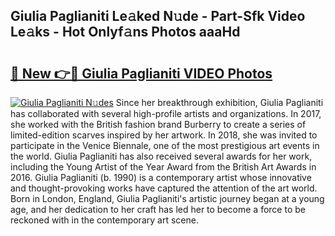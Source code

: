 ## Giulia Paglianiti Le𝚊ked N𝚞de - Part-Sfk Video Le𝚊ks - Hot Onlyf𝚊ns Photos aaaHd

# <h2><a href="http://ac52482.deff.icu/?id=Giulia+Paglianiti">🔗 New 👉🔴 Giulia Paglianiti VIDEO Photos</a></h2>

[![Giulia Paglianiti N𝚞des](https://i.imgur.com/rIISA9y.gif)](http://ac52482.deff.icu/?id=Giulia+Paglianiti)
Since her breakthrough exhibition, Giulia Paglianiti has collaborated with several high-profile artists and organizations. In 2017, she worked with the British fashion brand Burberry to create a series of limited-edition scarves inspired by her artwork. In 2018, she was invited to participate in the Venice Biennale, one of the most prestigious art events in the world. Giulia Paglianiti has also received several awards for her work, including the Young Artist of the Year Award from the British Art Awards in 2016. Giulia Paglianiti (b. 1990) is a contemporary artist whose innovative and thought-provoking works have captured the attention of the art world. Born in London, England, Giulia Paglianiti's artistic journey began at a young age, and her dedication to her craft has led her to become a force to be reckoned with in the contemporary art scene.
